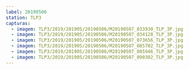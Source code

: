 ```yaml
---
label: 20190506
station: TLP3
capturas:
  - imagem: TLP3/2019/201905/20190506/M20190507_033930_TLP_3P.jpg
  - imagem: TLP3/2019/201905/20190506/M20190507_034128_TLP_3P.jpg
  - imagem: TLP3/2019/201905/20190506/M20190507_073656_TLP_3P.jpg
  - imagem: TLP3/2019/201905/20190506/M20190507_085702_TLP_3P.jpg
  - imagem: TLP3/2019/201905/20190506/M20190507_085946_TLP_3P.jpg
  - imagem: TLP3/2019/201905/20190506/M20190507_090302_TLP_3P.jpg
---
```

